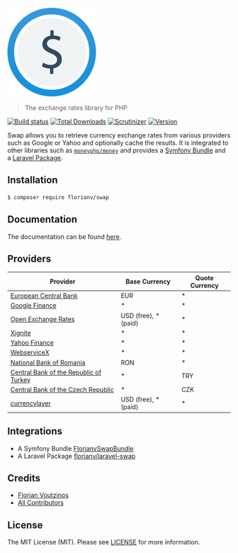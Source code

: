 [![Swap](doc/logo.png)](https://github.com/florianv/swap)

> The exchange rates library for PHP

[![Build status](http://img.shields.io/travis/florianv/swap.svg?style=flat-square)](https://travis-ci.org/florianv/swap)
[![Total Downloads](https://img.shields.io/packagist/dt/florianv/swap.svg?style=flat-square)](https://packagist.org/packages/florianv/swap)
[![Scrutinizer](https://img.shields.io/scrutinizer/g/florianv/swap.svg?style=flat-square)]()
[![Version](http://img.shields.io/packagist/v/florianv/swap.svg?style=flat-square)](https://packagist.org/packages/florianv/swap)

Swap allows you to retrieve currency exchange rates from various providers such as Google or Yahoo and optionally cache the results.
It is integrated to other libraries such as [`moneyphp/money`](https://github.com/moneyphp/money) and provides
a [Symfony Bundle](https://github.com/florianv/FlorianvSwapBundle) and a [Laravel Package](https://github.com/florianv/laravel-swap).

## Installation

```bash
$ composer require florianv/swap
```

## Documentation

The documentation can be found [here](https://github.com/florianv/swap/tree/readme/doc/doc.md).

## Providers

| Provider | Base Currency | Quote Currency |
|---------------------------------------------------------------------------|----------------------|----------------|
| [European Central Bank](http://www.ecb.europa.eu/home/html/index.en.html) | EUR | * |
| [Google Finance](http://www.google.com/finance) | * | * |
| [Open Exchange Rates](https://openexchangerates.org) | USD (free), * (paid) | * |
| [Xignite](https://www.xignite.com) | * | * |
| [Yahoo Finance](https://finance.yahoo.com) | * | * |
| [WebserviceX](http://www.webservicex.net/ws/default.aspx) | * | * |
| [National Bank of Romania](http://www.bnr.ro) | RON | * |
| [Central Bank of the Republic of Turkey](http://www.tcmb.gov.tr) | * | TRY |
| [Central Bank of the Czech Republic](http://www.cnb.cz) | * | CZK |
| [currencylayer](https://currencylayer.com) | USD (free), * (paid) | * |

## Integrations

- A Symfony Bundle [FlorianvSwapBundle](https://github.com/florianv/FlorianvSwapBundle)
- A Laravel Package [florianv/laravel-swap](https://github.com/florianv/laravel-swap)

## Credits

- [Florian Voutzinos](https://github.com/florianv)
- [All Contributors](https://github.com/florianv/swap/contributors)

## License

The MIT License (MIT). Please see [LICENSE](https://github.com/florianv/swap/blob/master/LICENSE) for more information.
